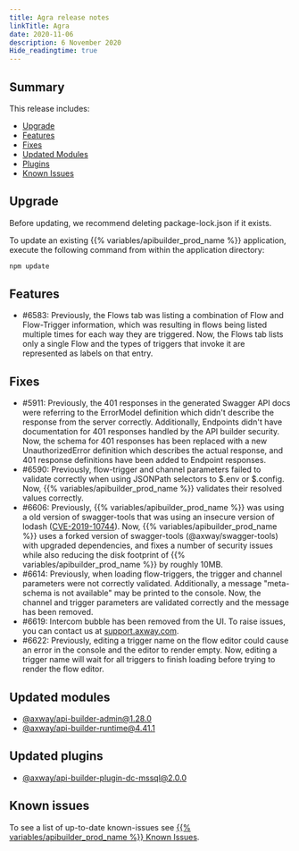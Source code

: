 ```yaml
---
title: Agra release notes
linkTitle: Agra
date: 2020-11-06
description: 6 November 2020
Hide_readingtime: true
---
```


## Summary

This release includes:

* [Upgrade](#upgrade)
* [Features](#features)
* [Fixes](#fixes)
* [Updated Modules](#updated-modules)
* [Plugins](#updated-plugins)
* [Known Issues](#known-issues)

## Upgrade

Before updating, we recommend deleting package-lock.json if it exists.

To update an existing {{% variables/apibuilder_prod_name %}} application, execute the following command from within the application directory:

```bash
npm update
```

## Features

* #6583: Previously, the Flows tab was listing a combination of Flow and Flow-Trigger information, which was resulting in flows being listed multiple times for each way they are triggered. Now, the Flows tab lists only a single Flow and the types of triggers that invoke it are represented as labels on that entry.

## Fixes

* #5911: Previously, the 401 responses in the generated Swagger API docs were referring to the ErrorModel definition which didn't describe the response from the server correctly. Additionally, Endpoints didn't have documentation for 401 responses handled by the API builder security. Now, the schema for 401 responses has been replaced with a new UnauthorizedError definition which describes the actual response, and 401 response definitions have been added to Endpoint responses.
* #6590: Previously, flow-trigger and channel parameters failed to validate correctly when using JSONPath selectors to $.env or $.config. Now, {{% variables/apibuilder_prod_name %}} validates their resolved values correctly.
* #6606: Previously, {{% variables/apibuilder_prod_name %}} was using a old version of swagger-tools that was using an insecure version of lodash ([CVE-2019-10744](https://nvd.nist.gov/vuln/detail/CVE-2019-10744)). Now, {{% variables/apibuilder_prod_name %}} uses a forked version of swagger-tools (@axway/swagger-tools) with upgraded dependencies, and fixes a number of security issues while also reducing the disk footprint of {{% variables/apibuilder_prod_name %}} by roughly 10MB.
* #6614: Previously, when loading flow-triggers, the trigger and channel parameters were not correctly validated. Additionally, a message "meta-schema is not available" may be printed to the console. Now, the channel and trigger parameters are validated correctly and the message has been removed.
* #6619: Intercom bubble has been removed from the UI. To raise issues, you can contact us at [support.axway.com](https://support.axway.com/).
* #6622: Previously, editing a trigger name on the flow editor could cause an error in the console and the editor to render empty. Now, editing a trigger name will wait for all triggers to finish loading before trying to render the flow editor.

## Updated modules

* [@axway/api-builder-admin@1.28.0](https://www.npmjs.com/package/@axway/api-builder-admin/v/1.28.0)
* [@axway/api-builder-runtime@4.41.1](https://www.npmjs.com/package/@axway/api-builder-runtime/v/4.41.1)

## Updated plugins

* [@axway/api-builder-plugin-dc-mssql@2.0.0](https://www.npmjs.com/package/@axway/api-builder-plugin-dc-mssql/v/2.0.0)

## Known issues

To see a list of up-to-date known-issues see [{{% variables/apibuilder_prod_name %}} Known Issues](/docs/known_issues/).
